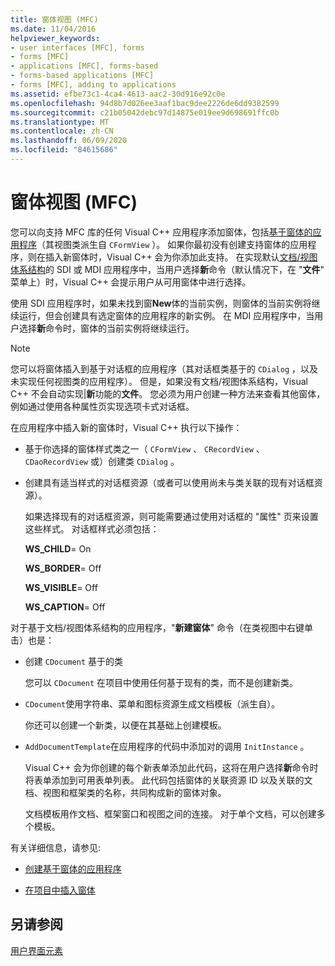 ```yaml
---
title: 窗体视图 (MFC)
ms.date: 11/04/2016
helpviewer_keywords:
- user interfaces [MFC], forms
- forms [MFC]
- applications [MFC], forms-based
- forms-based applications [MFC]
- forms [MFC], adding to applications
ms.assetid: efbe73c1-4ca4-4613-aac2-30d916e92c0e
ms.openlocfilehash: 94d8b7d026ee3aaf1bac9dee2226de6dd9382599
ms.sourcegitcommit: c21b05042debc97d14875e019ee9d698691ffc0b
ms.translationtype: MT
ms.contentlocale: zh-CN
ms.lasthandoff: 06/09/2020
ms.locfileid: "84615686"
---
```

# <a name="form-views-mfc"></a>窗体视图 (MFC)

您可以向支持 MFC 库的任何 Visual C++ 应用程序添加窗体，包括[基于窗体的应用程序](reference/creating-a-forms-based-mfc-application.md)（其视图类派生自 `CFormView` ）。 如果你最初没有创建支持窗体的应用程序，则在插入新窗体时，Visual C++ 会为你添加此支持。 在实现默认[文档/视图体系结构](document-view-architecture.md)的 SDI 或 MDI 应用程序中，当用户选择**新**命令（默认情况下，在 "**文件**" 菜单上）时，Visual C++ 会提示用户从可用窗体中进行选择。

使用 SDI 应用程序时，如果未找到窗**New**体的当前实例，则窗体的当前实例将继续运行，但会创建具有选定窗体的应用程序的新实例。 在 MDI 应用程序中，当用户选择**新**命令时，窗体的当前实例将继续运行。

> [!NOTE]
> 您可以将窗体插入到基于对话框的应用程序（其对话框类基于的 `CDialog` ，以及未实现任何视图类的应用程序）。 但是，如果没有文档/视图体系结构，Visual C++ 不会自动实现&#124;**新**功能的**文件**。 您必须为用户创建一种方法来查看其他窗体，例如通过使用各种属性页实现选项卡式对话框。

在应用程序中插入新的窗体时，Visual C++ 执行以下操作：

- 基于你选择的窗体样式类之一（ `CFormView` 、 `CRecordView` 、 `CDaoRecordView` 或）创建类 `CDialog` 。

- 创建具有适当样式的对话框资源（或者可以使用尚未与类关联的现有对话框资源）。

   如果选择现有的对话框资源，则可能需要通过使用对话框的 "属性" 页来设置这些样式。 对话框样式必须包括：

     **WS_CHILD**= On

     **WS_BORDER**= Off

     **WS_VISIBLE**= Off

     **WS_CAPTION**= Off

对于基于文档/视图体系结构的应用程序，"**新建窗体**" 命令（在类视图中右键单击）也是：

- 创建 `CDocument` 基于的类

   您可以 `CDocument` 在项目中使用任何基于现有的类，而不是创建新类。

- `CDocument`使用字符串、菜单和图标资源生成文档模板（派生自）。

   你还可以创建一个新类，以便在其基础上创建模板。

- `AddDocumentTemplate`在应用程序的代码中添加对的调用 `InitInstance` 。

   Visual C++ 会为你创建的每个新表单添加此代码，这将在用户选择**新**命令时将表单添加到可用表单列表。 此代码包括窗体的关联资源 ID 以及关联的文档、视图和框架类的名称，共同构成新的窗体对象。

   文档模板用作文档、框架窗口和视图之间的连接。 对于单个文档，可以创建多个模板。

有关详细信息，请参见:

- [创建基于窗体的应用程序](reference/creating-a-forms-based-mfc-application.md)

- [在项目中插入窗体](inserting-a-form-into-a-project.md)

## <a name="see-also"></a>另请参阅

[用户界面元素](user-interface-elements-mfc.md)
